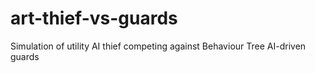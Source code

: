 # art-thief-vs-guards
Simulation of utility AI thief competing against Behaviour Tree AI-driven guards
